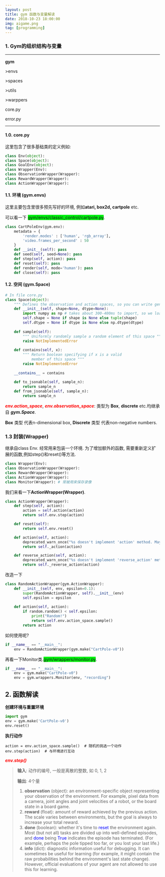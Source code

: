 ```yaml
---
layout: post
title: gym 函数与变量解读
date: 2018-10-23 18:00:00
img: aigame.png
tag: [programming]
---
```


### 1. Gym的组织结构与变量

***

 **gym**

\>envs

\>spaces

\>utils

\>warppers

core.py

error.py

***

#### 1.0. core.py

这里包含了很多基础类的定义例如: 

```python
class Env(object):
class Space(object):
class GoalEnv(object):
class Wrapper(Env):
class ObservationWrapper(Wrapper):
class RewardWrapper(Wrapper):
class ActionWrapper(Wrapper):
```

#### 1.1. 环境 (gym.envs)

这里主要包含里很多预先写好的环境, 例如**atari, box2d, cartpole** etc.

可以看一下 <span style="background-color: #00F00F">gym/envs/classic_control/cartpole.py</span>.

```python
class CartPoleEnv(gym.env):
    metadata = {
        'render.modes' : ['human', 'rgb_array'],
        'video.frames_per_second' : 50
 	}
    def __init__(self): pass
    def seed(self, seed=None): pass
    def step(self, action): pass 
    def reset(self): pass
    def render(self, mode='human'): pass
    def close(self): pass
```



#### 1.2. **空间 (gym.Space)**

```python
# In file core.py
class Space(object):
    """ Defines the observation and action spaces, so you can write generic code that 	  	  applies to any Env. For example, you can choose a random action. """
    def __init__(self, shape=None, dtype=None):
        import numpy as np # takes about 300-400ms to import, so we load lazily
        self.shape = None if shape is None else tuple(shape)
        self.dtype = None if dtype is None else np.dtype(dtype)
    
    def sample(self):
        """ Uniformly randomly sample a random element of this space """
        raise NotImplementedError
    
    def contains(self, x):
        """ Return boolean specifying if x is a valid
            member of this space """
        raise NotImplementedError
    
    __contains__ = contains
    
    def to_jsonable(self, sample_n):
        return sample_n
    def from_jsonable(self, sample_n):
        return sample_n
```

<span style="color:red">***env.action_space***</span>, <span style="color:red">***env.observation_space***</span>:  类型为 **Box**, **discrete** etc.均继承自 ***gym.Space***.

**Box** 类型 代表n-dimensional box, **Discrete** 类型 代表non-negative numbers.

### 1.3 封装(Wrapper)

继承自class Env.  经常用来包装一个环境. 为了增加额外的函数, 需要重新定义扩展的函数,例如step()和reset()等方法.

```python
class Wrapper(Env): 
class ObservationWrapper(Wrapper):
class RewardWrapper(Wrapper):
class ActionWrapper(Wrapper): 
class Monitor(Wrapper): # 常被用来保存录像
```

我们来看一下**ActionWrapper(Wrapper)**.

```python
class ActionWrapper(Wrapper):
    def step(self, action):
        action = self.action(action)
        return self.env.step(action)

    def reset(self):
        return self.env.reset()

    def action(self, action):
        deprecated_warn_once("%s doesn't implement 'action' method. Maybe it implements deprecated '_action' method." % type(self))
        return self._action(action)

    def reverse_action(self, action):
        deprecated_warn_once("%s doesn't implement 'reverse_action' method. Maybe it implements deprecated '_reverse_action' method." % type(self))
        return self._reverse_action(action)
```

改造一下

```python
class RandomActionWrapper(gym.ActionWrapper):
	def __init__(self, env, epsilon=0.1):
        super(RandomActionWrapper, self).__init__(env)
        self.epsilon = epsilon
        
    def action(self, action):
        if random.random() < self.epsilon:
            print("Random!")
            return self.env.action_space.sample()
        return action
```

如何使用呢?

```python
if __name__ == "__main__":
	env = RandomActionWrapper(gym.make("CartPole-v0"))
```

再看一下Monitor类.<span style="background-color: #00F00F">gym/wrappers/monitor.py</span>.

```python
if __name__ == "__main__":
	env = gym.make("CartPole-v0")
	env = gym.wrappers.Monitor(env, "recording")
```



## 2. 函数解读

**创建环境与重置环境**

```python
import gym
env = gym.make('CartPole-v0')
env.reset()
```

**执行动作**

```
action = env.action_space.sample()  # 随机的挑选一个动作
env.step(action)  # 与环境进行互动
```

<span style="color:red">***env.step()***</span> 

>**输入**: 动作的编号, 一般是离散的整数, 如 0, 1, 2
>
>**输出**: 4个量 
>
>1. **observation** (object): an environment-specific object representing your observation of the environment. For example, pixel data from a camera, joint angles and joint velocities of a robot, or the board state in a board game.   
>2. **reward** (float):  amount of reward achieved by the previous action. The scale varies between environments, but the goal is always to increase your total reward.   
>3. **done** (boolean):  whether it's time to <span style="color: blue">reset</span> the environment again. Most (but not all) tasks are divided up into well-defined episodes, and <span style="color:blue">done</span> being <span style="color:blue">True</span> indicates the episode has terminated. (For example, perhaps the pole tipped too far, or you lost your last life.)  
>4. **info** (dict): diagnostic information useful for debugging. It can sometimes be useful for learning (for example, it might contain the raw probabilities behind the environment's last state change). However, official evaluations of your agent are not allowed to use this for learning.  



